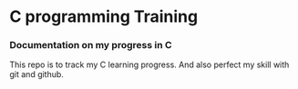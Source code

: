 # C programming Training
### Documentation on my progress in C

This repo is to track my C learning progress.
And also perfect my skill with git and github.
